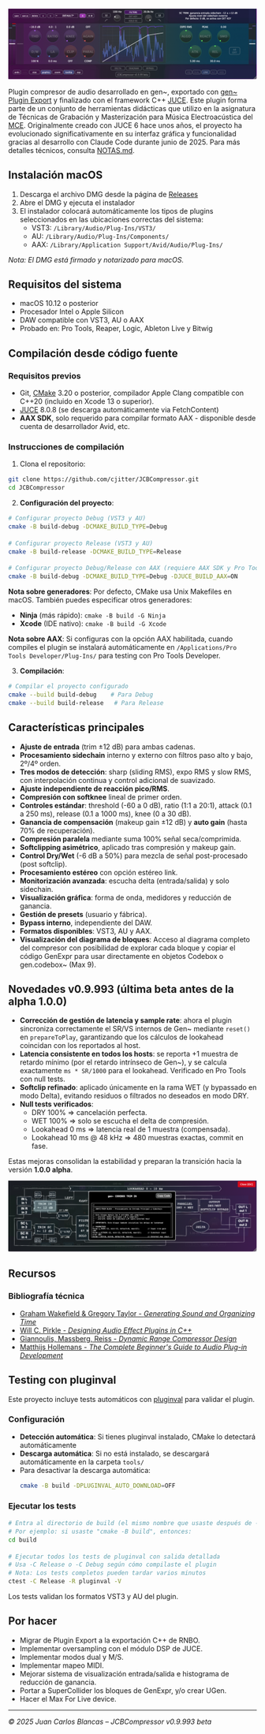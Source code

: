 ![JCBCompressor Interface](Assets/screenshot.png)

Plugin compresor de audio desarrollado en gen~, exportado con [gen~ Plugin Export](https://github.com/Cycling74/gen-plugin-export) y finalizado con el framework C++ [JUCE](https://github.com/juce-framework/JUCE). Este plugin forma parte de un conjunto de herramientas didácticas que utilizo en la asignatura de Técnicas de Grabación y Masterización para Música Electroacústica del [MCE](https://katarinagurska.com/curso-of/master-de-composicion-electroacustica-mce/). Originalmente creado con JUCE 6 hace unos años, el proyecto ha evolucionado significativamente en su interfaz gráfica y funcionalidad gracias al desarrollo con Claude Code durante junio de 2025. Para más detalles técnicos, consulta [NOTAS.md](NOTAS.md).

## Instalación macOS
1. Descarga el archivo DMG desde la página de [Releases](https://github.com/cjitter/JCBCompressor/releases)
2. Abre el DMG y ejecuta el instalador
3. El instalador colocará automáticamente los tipos de plugins seleccionados en las ubicaciones correctas del sistema:
   - VST3: `/Library/Audio/Plug-Ins/VST3/`
   - AU: `/Library/Audio/Plug-Ins/Components/`
   - AAX: `/Library/Application Support/Avid/Audio/Plug-Ins/`

*Nota: El DMG está firmado y notarizado para macOS.*

## Requisitos del sistema

- macOS 10.12 o posterior
- Procesador Intel o Apple Silicon
- DAW compatible con VST3, AU o AAX
- Probado en: Pro Tools, Reaper, Logic, Ableton Live y Bitwig

## Compilación desde código fuente

### Requisitos previos
- Git, [CMake](https://cmake.org) 3.20 o posterior, compilador Apple Clang compatible con C++20 (incluido en Xcode 13 o superior).
- [JUCE](https://github.com/juce-framework/JUCE) 8.0.8 (se descarga automáticamente via FetchContent)
- **AAX SDK**, solo requerido para compilar formato AAX - disponible desde cuenta de desarrollador Avid, etc.

### Instrucciones de compilación

1. Clona el repositorio:
```bash
git clone https://github.com/cjitter/JCBCompressor.git
cd JCBCompressor
```

2. **Configuración del proyecto**:
```bash
# Configurar proyecto Debug (VST3 y AU)
cmake -B build-debug -DCMAKE_BUILD_TYPE=Debug

# Configurar proyecto Release (VST3 y AU)
cmake -B build-release -DCMAKE_BUILD_TYPE=Release

# Configurar proyecto Debug/Release con AAX (requiere AAX SDK y Pro Tools Developer instalado)
cmake -B build-debug -DCMAKE_BUILD_TYPE=Debug -DJUCE_BUILD_AAX=ON
```

**Nota sobre generadores**: Por defecto, CMake usa Unix Makefiles en macOS. También puedes especificar otros generadores:
- **Ninja** (más rápido): `cmake -B build -G Ninja`
- **Xcode** (IDE nativo): `cmake -B build -G Xcode`

**Nota sobre AAX**: Si configuras con la opción AAX habilitada, cuando compiles el plugin se instalará automáticamente en `/Applications/Pro Tools Developer/Plug-Ins/` para testing con Pro Tools Developer.

3. **Compilación**:
```bash
# Compilar el proyecto configurado
cmake --build build-debug    # Para Debug
cmake --build build-release   # Para Release
```

## Características principales

- **Ajuste de entrada** (trim ±12 dB) para ambas cadenas.
- **Procesamiento sidechain** interno y externo con filtros paso alto y bajo, 2º/4º orden.
- **Tres modos de detección**: sharp (sliding RMS), expo RMS y slow RMS, con interpolación continua y control adicional de suavizado.
- **Ajuste independiente de reacción pico/RMS**.
- **Compresión con softknee** lineal de primer orden.
- **Controles estándar**: threshold (-60 a 0 dB), ratio (1:1 a 20:1), attack (0.1 a 250 ms), release (0.1 a 1000 ms), knee (0 a 30 dB).
- **Ganancia de compensación** (makeup gain ±12 dB) y **auto gain** (hasta 70% de recuperación).
- **Compresión paralela** mediante suma 100% señal seca/comprimida.
- **Softclipping asimétrico**, aplicado tras compresión y makeup gain.
- **Control Dry/Wet** (-6 dB a 50%) para mezcla de señal post-procesado (post softclip).
- **Procesamiento estéreo** con opción estéreo link.
- **Monitorización avanzada**: escucha delta (entrada/salida) y solo sidechain.
- **Visualización gráfica**: forma de onda, medidores y reducción de ganancia.
- **Gestión de presets** (usuario y fábrica).
- **Bypass interno**, independiente del DAW.
- **Formatos disponibles**: VST3, AU y AAX.
- **Visualización del diagrama de bloques**: Acceso al diagrama completo del compresor con posibilidad de explorar cada bloque y copiar el código GenExpr para usar directamente en objetos Codebox o gen.codebox~ (Max 9).

## Novedades v0.9.993 (última beta antes de la alpha 1.0.0)

- **Corrección de gestión de latencia y sample rate**: ahora el plugin sincroniza correctamente el SR/VS internos de Gen~ mediante `reset()` en `prepareToPlay`, garantizando que los cálculos de lookahead coincidan con los reportados al host.
- **Latencia consistente en todos los hosts**: se reporta +1 muestra de retardo mínimo (por el retardo intrínseco de Gen~), y se calcula exactamente `ms * SR/1000` para el lookahead. Verificado en Pro Tools con null tests.
- **Softclip refinado**: aplicado únicamente en la rama WET (y bypassado en modo Delta), evitando residuos o filtrados no deseados en modo DRY.
- **Null tests verificados**:
  - DRY 100% ⇒ cancelación perfecta.
  - WET 100% ⇒ solo se escucha el delta de compresión.
  - Lookahead 0 ms ⇒ latencia real de 1 muestra (compensada).
  - Lookahead 10 ms @ 48 kHz ⇒ 480 muestras exactas, commit en fase.

Estas mejoras consolidan la estabilidad y preparan la transición hacia la versión **1.0.0 alpha**.

![Diagrama de Bloques](Assets/screenshotDiagram.png)

## Recursos

### Bibliografía técnica
- [Graham Wakefield & Gregory Taylor - *Generating Sound and Organizing Time*](https://cycling74.com/books/go)
- [Will C. Pirkle - *Designing Audio Effect Plugins in C++*](https://www.willpirkle.com)
- [Giannoulis, Massberg, Reiss - *Dynamic Range Compressor Design*](https://eecs.qmul.ac.uk/~josh/documents/2012/GiannoulisMassbergReiss-dynamicrangecompression-JAES2012.pdf)
- [Matthijs Hollemans - *The Complete Beginner's Guide to Audio Plug-in Development*](https://www.theaudioprogrammer.com/books/beginners-plugin-book)

## Testing con pluginval

Este proyecto incluye tests automáticos con [pluginval](https://github.com/Tracktion/pluginval) para validar el plugin.

### Configuración

- **Detección automática**: Si tienes pluginval instalado, CMake lo detectará automáticamente
- **Descarga automática**: Si no está instalado, se descargará automáticamente en la carpeta `tools/`
- Para desactivar la descarga automática:
  ```bash
  cmake -B build -DPLUGINVAL_AUTO_DOWNLOAD=OFF
  ```

### Ejecutar los tests

```bash
# Entra al directorio de build (el mismo nombre que usaste después de -B al configurar)
# Por ejemplo: si usaste "cmake -B build", entonces:
cd build

# Ejecutar todos los tests de pluginval con salida detallada
# Usa -C Release o -C Debug según cómo compilaste el plugin
# Nota: Los tests completos pueden tardar varios minutos
ctest -C Release -R pluginval -V
```

Los tests validan los formatos VST3 y AU del plugin.

## Por hacer

- Migrar de Plugin Export a la exportación C++ de RNBO.
- Implementar oversampling con el módulo DSP de JUCE.
- Implementar modos dual y M/S.
- Implementar mapeo MIDI.
- Mejorar sistema de visualización entrada/salida e histograma de reducción de ganancia.
- Portar a SuperCollider los bloques de GenExpr, y/o crear UGen.
- Hacer el Max For Live device.

---

*© 2025 Juan Carlos Blancas – JCBCompressor v0.9.993 beta*
